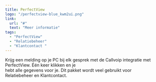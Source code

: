 ```yaml
---
title: PerfectView
logo: "/perfectview-blue_kwm2ui.png"
link:
  url: "#"
  text: "Meer informatie"
tags:
  - "PerfectView"
  - "Relatiebeheer"
  - "Klantcontact "
---
```

Krijg een melding op je PC bij elk gesprek met de Callvoip integratie met PerfectView. Één keer klikken en je<br>
hebt alle gegevens voor je. Dit pakket wordt veel gebruikt voor Relatiebeheer en Klantcontact.
